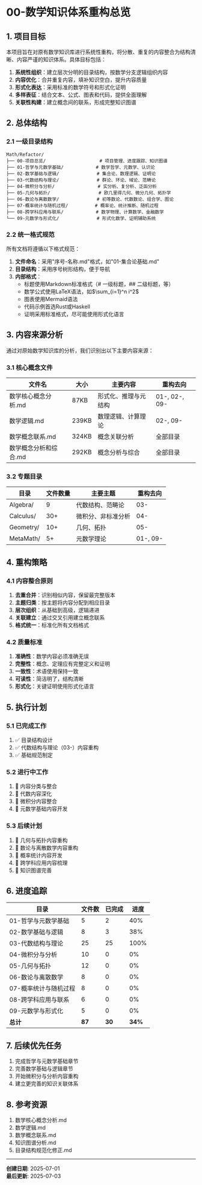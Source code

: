 # 00-数学知识体系重构总览

## 1. 项目目标

本项目旨在对原有数学知识库进行系统性重构，将分散、重复的内容整合为结构清晰、内容严谨的知识体系。具体目标包括：

1. **系统性组织**：建立层次分明的目录结构，按数学分支逻辑组织内容
2. **内容优化**：合并重复内容，填补知识空白，提升内容质量
3. **形式化表达**：采用标准的数学符号和形式化证明
4. **多样表征**：结合文本、公式、图表和代码，提供全面理解
5. **关联性构建**：建立概念间的联系，形成完整知识图谱

## 2. 总体结构

### 2.1 一级目录结构

```text
Math/Refactor/
├── 00-项目总览/                    # 项目管理、进度跟踪、知识图谱
├── 01-哲学与元数学基础/            # 数学哲学、元数学、认识论
├── 02-数学基础与逻辑/              # 集合论、数理逻辑、证明论
├── 03-代数结构与理论/              # 群论、环论、域论、范畴论
├── 04-微积分与分析/                # 实分析、复分析、泛函分析
├── 05-几何与拓扑/                  # 欧几里得几何、微分几何、拓扑学
├── 06-数论与离散数学/              # 初等数论、代数数论、组合学、图论
├── 07-概率统计与随机过程/          # 概率论、统计推断、随机过程
├── 08-跨学科应用与联系/            # 数学物理、计算数学、金融数学
└── 09-元数学与形式化/              # 形式化数学、证明辅助系统
```

### 2.2 统一格式规范

所有文档将遵循以下格式规范：

1. **文件命名**：采用"序号-名称.md"格式，如"01-集合论基础.md"
2. **目录结构**：采用序号树形结构，便于导航
3. **内部格式**：
   - 标题使用Markdown标准格式（# 一级标题，## 二级标题，等）
   - 数学公式使用LaTeX语法，如$\sum_{i=1}^n i^2$
   - 图表使用Mermaid语法
   - 代码示例首选Rust或Haskell
   - 证明采用标准格式，尽可能使用形式化语言

## 3. 内容来源分析

通过对原始数学知识库的分析，我们识别出以下主要内容来源：

### 3.1 核心概念文件

| 文件名 | 大小 | 主要内容 | 重构去向 |
|--------|------|----------|---------|
| 数学核心概念分析.md | 87KB | 形式化、推理与元结构 | 01-, 02-, 09- |
| 数学逻辑.md | 239KB | 数理逻辑、计算理论 | 02-, 09- |
| 数学概念联系.md | 324KB | 概念关联分析 | 全部目录 |
| 数学概念分析和综合.md | 292KB | 概念分析与综合 | 全部目录 |

### 3.2 专题目录

| 目录 | 文件数量 | 主要主题 | 重构去向 |
|------|----------|----------|---------|
| Algebra/ | 9 | 代数结构、范畴论 | 03- |
| Calculus/ | 30+ | 微积分、非标准分析 | 04- |
| Geometry/ | 10+ | 几何、拓扑 | 05- |
| MetaMath/ | 5+ | 元数学理论 | 01-, 09- |

## 4. 重构策略

### 4.1 内容整合原则

1. **去重合并**：识别相似内容，保留最完整版本
2. **主题归类**：按主题将内容分配到相应目录
3. **层次组织**：从基础到高级，逻辑递进
4. **关联建立**：通过交叉引用建立概念联系
5. **格式统一**：标准化所有文档格式

### 4.2 质量标准

1. **准确性**：数学内容必须准确无误
2. **完整性**：概念、定理应有完整定义和证明
3. **一致性**：术语使用保持一致
4. **可读性**：简洁明了，结构清晰
5. **形式化**：关键证明使用形式化语言

## 5. 执行计划

### 5.1 已完成工作

1. ✅ 目录结构设计
2. ✅ 代数结构与理论（03-）内容重构
3. ✅ 基础规范制定

### 5.2 进行中工作

1. 🔄 内容分类与整合
2. 🔄 代数内容深化
3. 🔄 微积分内容整合
4. 🔄 元数学基础内容开发

### 5.3 后续计划

1. 📝 几何与拓扑内容重构
2. 📝 数论与离散数学内容重构
3. 📝 概率统计内容开发
4. 📝 跨学科应用内容梳理
5. 📝 知识图谱完善

## 6. 进度追踪

| 目录 | 文件数 | 已完成 | 进度 |
|------|-------|-------|------|
| 01-哲学与元数学基础 | 5 | 2 | 40% |
| 02-数学基础与逻辑 | 8 | 3 | 38% |
| 03-代数结构与理论 | 25 | 25 | 100% |
| 04-微积分与分析 | 10 | 0 | 0% |
| 05-几何与拓扑 | 12 | 0 | 0% |
| 06-数论与离散数学 | 8 | 0 | 0% |
| 07-概率统计与随机过程 | 8 | 0 | 0% |
| 08-跨学科应用与联系 | 6 | 0 | 0% |
| 09-元数学与形式化 | 5 | 0 | 0% |
| **总计** | **87** | **30** | **34%** |

## 7. 后续优先任务

1. 完成哲学与元数学基础章节
2. 完善数学基础与逻辑章节
3. 开始微积分与分析内容重构
4. 建立更完善的知识关联体系

## 8. 参考资源

1. 数学核心概念分析.md
2. 数学逻辑.md
3. 数学概念联系.md
4. 知识图谱分析.md
5. 目录结构规范化修正.md

---

**创建日期**: 2025-07-01  
**最后更新**: 2025-07-03
